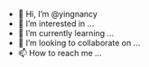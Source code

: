 - 👋 Hi, I’m @yingnancy
- 👀 I’m interested in ...
- 🌱 I’m currently learning ...
- 💞️ I’m looking to collaborate on ...
- 📫 How to reach me ...

<!---
yingnancy/yingnancy is a ✨ special ✨ repository because its `README.md` (this file) appears on your GitHub profile.
You can click the Preview link to take a look at your changes.
--->

